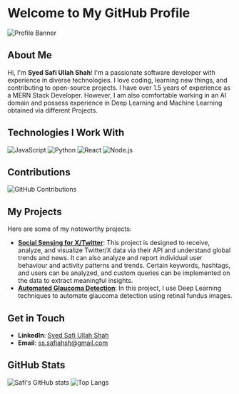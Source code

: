 # Welcome to My GitHub Profile


![Profile Banner](https://github.com/safi50/safi50/assets/63853856/acd83a1f-5317-4e42-9b14-4298a3c94681)



## About Me

Hi, I'm **Syed Safi Ullah Shah**! I'm a passionate software developer with experience in diverse technologies. I love coding, learning new things, and contributing to open-source projects. I  have over 1.5 years of experience as a MERN Stack Developer. However, I am also comfortable working in an AI domain and possess experience in Deep Learning and Machine Learning obtained via different Projects. 

## Technologies I Work With

![JavaScript](https://img.shields.io/badge/JavaScript-F7DF1E?style=for-the-badge&logo=javascript&logoColor=black)
![Python](https://img.shields.io/badge/Python-3776AB?style=for-the-badge&logo=python&logoColor=white)
![React](https://img.shields.io/badge/React-20232A?style=for-the-badge&logo=react&logoColor=61DAFB)
![Node.js](https://img.shields.io/badge/Node.js-43853D?style=for-the-badge&logo=node-dot-js&logoColor=white)


## Contributions

![GitHub Contributions](https://ghchart.rshah.org/safi50)

## My Projects

Here are some of my noteworthy projects:

- **[Social Sensing for X/Twitter](https://github.com/safi50/social-sensing-frontend)**: This project is designed to receive, analyze, and visualize Twitter/X data via their API and understand global trends and news. It can also analyze and report individual user behaviour and activity patterns and trends. Certain keywords, hashtags, and users can be analyzed, and custom queries can be implemented on the data to extract meaningful insights. 
- **[Automated Glaucoma Detection](https://github.com/safi50/Glaucoma-Detection)**: In this project, I use Deep Learning techniques to automate glaucoma detection using retinal fundus images.

## Get in Touch

- **LinkedIn**: [Syed Safi Ullah Shah](https://www.linkedin.com/in/safi50/)
- **Email**: [ss.safiahsh@gmail.com](ss.safiahsh@gmail.com)

## GitHub Stats

![Safi's GitHub stats](https://github-readme-stats.vercel.app/api?username=safi50&show_icons=true&theme=radical)
![Top Langs](https://github-readme-stats.vercel.app/api/top-langs/?username=safi50&layout=compact&theme=radical)
